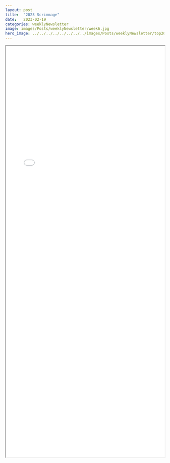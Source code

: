 ```yaml
---
layout: post
title:  "2023 Scrimmage"
date:   2023-02-19
categories: weeklyNewsletter
image: images/Posts/weeklyNewsletter/week6.jpg
hero_image: ../../../../../../../../images/Posts/weeklyNewsletter/top2023.png
---
```



<iframe src="{{ site.baseurl }}/BroncoBulletin/The Broncobots Bulletin 6.pdf" width="100%" height="1300em">
    </iframe>
